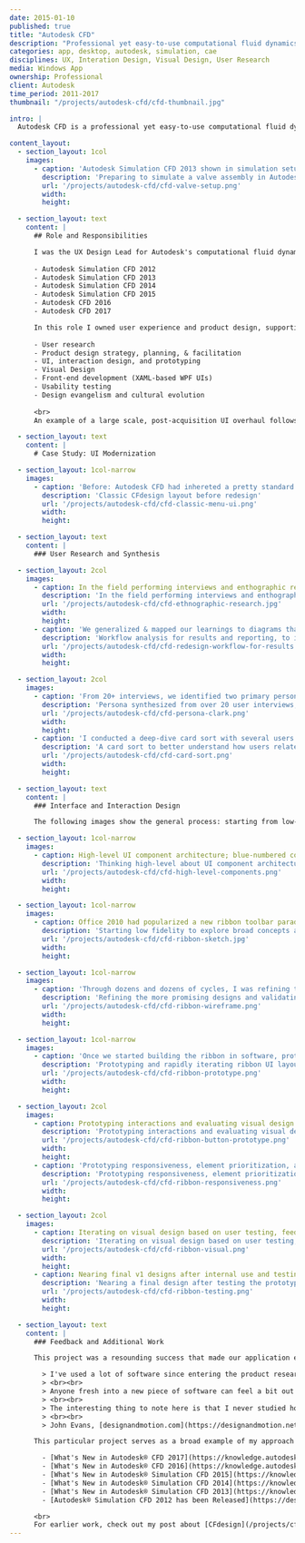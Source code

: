 ```yaml
---
date: 2015-01-10
published: true
title: "Autodesk CFD"
description: "Professional yet easy-to-use computational fluid dynamics (CFD) tools for engineers"
categories: app, desktop, autodesk, simulation, cae
disciplines: UX, Interation Design, Visual Design, User Research
media: Windows App
ownership: Professional
client: Autodesk
time_period: 2011-2017
thumbnail: "/projects/autodesk-cfd/cfd-thumbnail.jpg"

intro: |
  Autodesk CFD is a professional yet easy-to-use computational fluid dynamics (CFD) tool for engineers; in other words, an approachable way to simulate fluid flow and heat transfer to understand how designs will perform in the real world. It is used to simulate everything from pumps & valves, to electronics cooling, to aero & hydrodynamics, to HVAC systems in buildings. Our product is designed with the belief that simulating design performance virtually, early, and often in the product lifecycle results in cheaper and better performing real-world designs, with faster time to market.

content_layout:
  - section_layout: 1col
    images:
      - caption: 'Autodesk Simulation CFD 2013 shown in simulation setup mode'
        description: 'Preparing to simulate a valve assembly in Autodesk CFD'
        url: '/projects/autodesk-cfd/cfd-valve-setup.png'
        width:
        height:

  - section_layout: text
    content: |
      ## Role and Responsibilities

      I was the UX Design Lead for Autodesk's computational fluid dynamics (CFD) apps from 2011 until 2017, supporting the following successful releases:
      
      - Autodesk Simulation CFD 2012
      - Autodesk Simulation CFD 2013
      - Autodesk Simulation CFD 2014
      - Autodesk Simulation CFD 2015
      - Autodesk CFD 2016
      - Autodesk CFD 2017

      In this role I owned user experience and product design, supporting most new development initiatives. Responsibilities include:
      
      - User research
      - Product design strategy, planning, & facilitation
      - UI, interaction design, and prototyping
      - Visual Design
      - Front-end development (XAML-based WPF UIs)
      - Usability testing
      - Design evangelism and cultural evolution
      
      <br>
      An example of a large scale, post-acquisition UI overhaul follows.

  - section_layout: text
    content: | 
      # Case Study: UI Modernization

  - section_layout: 1col-narrow
    images:
      - caption: 'Before: Autodesk CFD had inhereted a pretty standard Windows UI (for the time) consisting of application-level menus and 24px docking toolbars. As the software had grown, the toolbars had become a mix of file operations, view controls, selection methods, commands, and mode toggles. There were two primary modes that were not strongly differentiated, and a few secondary. The left-docked "Design Study Bar" worked quite well with a top-down approach but felt discontinuous from the other UI. The "in canvas" controls felt like they had been layered in as an afterthought.'
        description: 'Classic CFdesign layout before redesign'
        url: '/projects/autodesk-cfd/cfd-classic-menu-ui.png'
        width:
        height:

  - section_layout: text
    content: |
      ### User Research and Synthesis

  - section_layout: 2col
    images:
      - caption: In the field performing interviews and enthographic research to learn about user workflows
        description: 'In the field performing interviews and enthographic research'
        url: '/projects/autodesk-cfd/cfd-ethnographic-research.jpg'
        width:
        height:
      - caption: 'We generalized & mapped our learnings to diagrams that would inform the updated software workflows; these broke down by simulation setup, results processing, reporting, and design comparison (intentionally blurred)'
        description: 'Workflow analysis for results and reporting, to inform redesign'
        url: '/projects/autodesk-cfd/cfd-redesign-workflow-for-results.png'
        width:
        height:

  - section_layout: 2col
    images:
      - caption: 'From 20+ interviews, we identified two primary personas with distinct needs and goals: a full-time simulation analyst and a design engineer who used simulation infrequently at key points in their design process (intentionally blurred)'
        description: 'Persona synthesized from over 20 user interviews, for the infrequent simulation user (intentionally blurred)'
        url: '/projects/autodesk-cfd/cfd-persona-clark.png'
        width:
        height:
      - caption: 'I conducted a deep-dive card sort with several users to better understand how they related various modes, commands, and operations'
        description: 'A card sort to better understand how users related various commands and operations'
        url: '/projects/autodesk-cfd/cfd-card-sort.png'
        width:
        height:

  - section_layout: text
    content: |
      ### Interface and Interaction Design

      The following images show the general process: starting from low-fi sketches exploring broad design concepts, to digital wireframes, to mockups, to actual UI prototyping, and finally to polishing the icons and visual design.

  - section_layout: 1col-narrow
    images:
      - caption: High-level UI component architecture; blue-numbered components were part of the redesign while green-lettered were untouched components
        description: 'Thinking high-level about UI component architecture'
        url: '/projects/autodesk-cfd/cfd-high-level-components.png'
        width:
        height:

  - section_layout: 1col-narrow
    images:
      - caption: Office 2010 had popularized a new ribbon toolbar paradigm and Autodesk had embraced it in the flagship products. Microsoft and Autodesk research showed major usability improvements across the board, so this is the direction we embarked on. Here, I started with low fidelity sketches to explore broad concepts and constraints including left-to-right vs. free-form flows, mode selection at different levels, context tabs vs. context panels, and high-level layouts. 
        description: 'Starting low fidelity to explore broad concepts and constraints'
        url: '/projects/autodesk-cfd/cfd-ribbon-sketch.jpg'
        width:
        height:

  - section_layout: 1col-narrow
    images:
      - caption: 'Through dozens and dozens of cycles, I was refining the more promising designs and validating iterations with internal subject matter experts from services & support. The primary modes were split by ribbon tab, e.g. Setup, Results, Manage. Each tab generally followed a left-to-right flow, with sub-modes centered in the ribbon toolbar. Each sub-mode activated a context panel (green) with commands and controls exclusive to that mode.'
        description: 'Refining the more promising designs and validating iterations with internal experts'
        url: '/projects/autodesk-cfd/cfd-ribbon-wireframe.png'
        width:
        height:  

  - section_layout: 1col-narrow
    images:
      - caption: 'Once we started building the ribbon in software, prototyping and rapid iteration were made easy with Microsoft Expression Blend. The WPF framework enabled me to design the ribbon layout, microinterations, and behaviors while engineering worked on connecting functionality within the application. I could simply export updated XAML files to a folder in the installation directory to see my updates immediately working in code.'
        description: 'Prototyping and rapidly iterating ribbon UI layouts'
        url: '/projects/autodesk-cfd/cfd-ribbon-prototype.png'
        width:
        height:

  - section_layout: 2col
    images:
      - caption: Prototyping interactions and evaluating visual design
        description: 'Prototyping interactions and evaluating visual design'
        url: '/projects/autodesk-cfd/cfd-ribbon-button-prototype.png'
        width:
        height:
      - caption: 'Prototyping responsiveness, element prioritization, and resize interactions'
        description: 'Prototyping responsiveness, element prioritization, and resize interactions'
        url: '/projects/autodesk-cfd/cfd-ribbon-responsiveness.png'
        width:
        height:

  - section_layout: 2col
    images:
      - caption: Iterating on visual design based on user testing, feedback, and design principles
        description: 'Iterating on visual design based on user testing, feedback, and design principles'
        url: '/projects/autodesk-cfd/cfd-ribbon-visual.png'
        width:
        height:
      - caption: Nearing final v1 designs after internal use and testing the prototypes with real users
        description: 'Nearing a final design after testing the prototypes with users'
        url: '/projects/autodesk-cfd/cfd-ribbon-testing.png'
        width:
        height:

  - section_layout: text
    content: |
      ### Feedback and Additional Work

      This project was a resounding success that made our application easier to learn and use. We ended up finishing ahead of schedule thanks to an incredible engineering team and great tooling from Microsoft. In the end, nothing is as satisfying as positive user feedback:

        > I've used a lot of software since entering the product research field. Some were not too difficult to figure out, while others did require a bit of study to get running. Autodesk Simulation CFD 2013 is one of the easiest I've encountered.
        > <br><br>
        > Anyone fresh into a new piece of software can feel a bit out of sorts, but CFD is laid out in my favorite manner: a progressive ribbon. By this I mean a ribbon layout that works from left to right in the general order that parallels the standard workflows expected.
        > <br><br>
        > The interesting thing to note here is that I never studied how to manipulate planes in CFD. I just followed my instincts, and the tools were there. Nice job usability.
        > <br><br>
        > John Evans, [designandmotion.com](https://designandmotion.net/autodesk/simulation-cfd-getting-up-to-speed-fast/)

      This particular project serves as a broad example of my approach and my varied, technical skillset as a designer. I have designed a majority of the new and redesigned features in the products listed above, so am happy to answer additional questions and requests. For a list of what's new in each release, see the Autodesk Knowledge Network articles:

        - [What's New in Autodesk® CFD 2017](https://knowledge.autodesk.com/support/cfd/learn-explore/caas/CloudHelp/cloudhelp/2017/ENU/SimCFD-WhatsNew/files/GUID-E68DA961-6B90-41D7-AFA0-FD771EDB60F9-htm.html)
        - [What's New in Autodesk® CFD 2016](https://knowledge.autodesk.com/support/cfd/learn-explore/caas/CloudHelp/cloudhelp/2017/ENU/SimCFD-WhatsNew/files/GUID-A27F10AE-67C6-45CB-959F-0F2074F4D131-htm.html)
        - [What's New in Autodesk® Simulation CFD 2015](https://knowledge.autodesk.com/support/cfd/learn-explore/caas/CloudHelp/cloudhelp/2017/ENU/SimCFD-WhatsNew/files/GUID-2426C8BE-99E3-4775-9691-6D788E46F365-htm.html)
        - [What's New in Autodesk® Simulation CFD 2014](https://knowledge.autodesk.com/support/cfd/learn-explore/caas/CloudHelp/cloudhelp/2014/ENU/SimCFD/files/GUID-6DF7343A-F2F7-4270-9B1D-26C486338C5C-htm.html)
        - [What's New in Autodesk® Simulation CFD 2013](https://knowledge.autodesk.com/support/cfd/learn-explore/caas/CloudHelp/cloudhelp/2015/ENU/SimCFD-WhatsNew/files/GUID-8739DAC9-3B71-4092-A5C7-EC06B95DE2B0-htm.html)
        - [Autodesk® Simulation CFD 2012 has been Released](https://designandmotion.net/design-2/manufacturing-design/simulation-cfd-released/)

      <br>
      For earlier work, check out my post about [CFdesign](/projects/cfdesign/).
---
```

